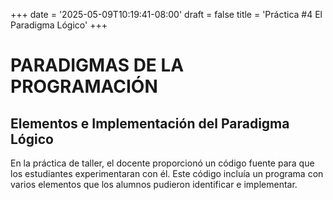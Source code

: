 +++ date = '2025-05-09T10:19:41-08:00' 
draft = false 
title = 'Práctica #4 El Paradigma Lógico' 
+++

# **PARADIGMAS DE LA PROGRAMACIÓN**

## Elementos e Implementación del Paradigma Lógico

En la práctica de taller, el docente proporcionó un código fuente para que los estudiantes experimentaran con él. Este código incluía un programa con varios elementos que los alumnos pudieron identificar e implementar.




